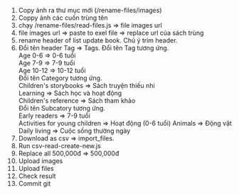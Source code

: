 1. Copy ảnh ra thư mục mới (/rename-files/images)  
2. Coppy ảnh các cuốn trùng tên  
3. chạy /rename-files/read-files.js => file images url  
4. file images url => paste to exel file  => replace url của sách trùng
5. rename header of list update book. Chú ý trim header.  
6. Đổi tên header Tag => Tags. Đổi tên Tag tương ứng.   
Age 0-6 => 0-6 tuổi  
Age 7-9 => 7-9 tuổi  
Age 10-12 => 10-12 tuổi  
Đổi tên Category tương ứng.   
Children's storybooks => Sách truyện thiếu nhi   
Learning => Sách học và hoạt động  
Children's reference => Sách tham khảo  
Đổi tên Subcatory tương ứng.   
Early readers => 7-9 tuổi  
Activities for young children => Hoạt động (0-6 tuổi)
Animals => Động vật  
Daily living => Cuộc sống thường ngày  
7. Download as csv => import_files.  
8. Run csv-read-create-new.js  
9. Replace all 500,000đ => 500\,000đ  
10. Upload images  
11. Upload files  
12. Check result  
13. Commit git
